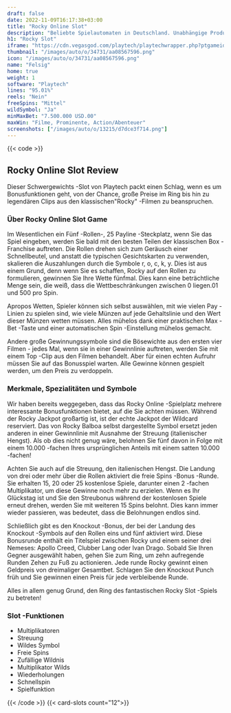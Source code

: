 ```yaml
---
draft: false
date: 2022-11-09T16:17:38+03:00
title: "Rocky Online Slot"
description: "Beliebte Spielautomaten in Deutschland. Unabhängige Produktbewertungen und exklusive Anmeldeangebote. Jetzt spielen!"
h1: "Rocky Slot"
iframe: "https://cdn.vegasgod.com/playtech/playtechwrapper.php?ptgameid=rky"
thumbnail: "/images/auto/o/34731/aa08567596.png"
icon: "/images/auto/o/34731/aa08567596.png"
name: "Felsig"
home: true
weight: 1
software: "Playtech"
lines: "95.01%"
reels: "Nein"
freeSpins: "Mittel"
wildSymbol: "Ja"
minMaxBet: "7.500.000 USD.00"
maxWin: "Filme, Prominente, Action/Abenteuer"
screenshots: ["/images/auto/o/13215/d7dce3f714.png"]
---
```


{{< code >}}<h2>Rocky Online Slot Review</h2><p>Dieser Schwergewichts -Slot von Playtech packt einen Schlag, wenn es um Bonusfunktionen geht, von der Chance, große Preise im Ring bis hin zu legendären Clips aus den klassischen"Rocky" -Filmen zu beanspruchen.</p><h3>Über Rocky Online Slot Game</h3><p>Im Wesentlichen ein Fünf -Rollen-, 25 Payline -Steckplatz, wenn Sie das Spiel eingeben, werden Sie bald mit den besten Teilen der klassischen Box -Franchise auftreten. Die Rollen drehen sich zum Geräusch einer Schnellbeutel, und anstatt die typischen Gesichtskarten zu verwenden, skalieren die Auszahlungen durch die Symbole r, o, c, k, y. Dies ist aus einem Grund, denn wenn Sie es schaffen, Rocky auf den Rollen zu formulieren, gewinnen Sie Ihre Wette fünfmal. Dies kann eine beträchtliche Menge sein, die weiß, dass die Wettbeschränkungen zwischen 0 liegen.01 und 500 pro Spin.</p><p>Apropos Wetten, Spieler können sich selbst auswählen, mit wie vielen Pay -Linien zu spielen sind, wie viele Münzen auf jede Gehaltslinie und den Wert dieser Münzen wetten müssen. Alles mühelos dank einer praktischen Max -Bet -Taste und einer automatischen Spin -Einstellung mühelos gemacht.</p><p>Andere große Gewinnungssymbole sind die Bösewichte aus den ersten vier Filmen - jedes Mal, wenn sie in einer Gewinnlinie auftreten, werden Sie mit einem Top -Clip aus den Filmen behandelt. Aber für einen echten Aufruhr müssen Sie auf das Bonusspiel warten. Alle Gewinne können gespielt werden, um den Preis zu verdoppeln.</p><h3>Merkmale, Spezialitäten und Symbole</h3><p>Wir haben bereits weggegeben, dass das Rocky Online -Spielplatz mehrere interessante Bonusfunktionen bietet, auf die Sie achten müssen. Während der Rocky Jackpot großartig ist, ist der echte Jackpot der Wildcard reserviert. Das von Rocky Balboa selbst dargestellte Symbol ersetzt jeden anderen in einer Gewinnlinie mit Ausnahme der Streuung (italienischer Hengst). Als ob dies nicht genug wäre, belohnen Sie fünf davon in Folge mit einem 10.000 -fachen Ihres ursprünglichen Anteils mit einem satten 10.000 -fachen!</p><p>Achten Sie auch auf die Streuung, den italienischen Hengst. Die Landung von drei oder mehr über die Rollen aktiviert die freie Spins -Bonus -Runde. Sie erhalten 15, 20 oder 25 kostenlose Spiele, darunter einen 2 -fachen Multiplikator, um diese Gewinne noch mehr zu erzielen. Wenn es Ihr Glückstag ist und Sie den Streubonus während der kostenlosen Spiele erneut drehen, werden Sie mit weiteren 15 Spins belohnt. Dies kann immer wieder passieren, was bedeutet, dass die Belohnungen endlos sind.</p><p>Schließlich gibt es den Knockout -Bonus, der bei der Landung des Knockout -Symbols auf den Rollen eins und fünf aktiviert wird. Diese Bonusrunde enthält ein Titelspiel zwischen Rocky und einem seiner drei Nemeses: Apollo Creed, Clubber Lang oder Ivan Drago. Sobald Sie Ihren Gegner ausgewählt haben, gehen Sie zum Ring, um zehn aufregende Runden Zehen zu Fuß zu actionieren. Jede runde Rocky gewinnt einen Geldpreis von dreimaliger Gesamtbet. Schlagen Sie den Knockout Punch früh und Sie gewinnen einen Preis für jede verbleibende Runde.</p><p>Alles in allem genug Grund, den Ring des fantastischen Rocky Slot -Spiels zu betreten!</p><h3>
Slot -Funktionen</h3><ul>
<li></span>
Multiplikatoren</li>
<li></span>
Streuung</li>
<li></span>
Wildes Symbol</li>
<li></span>
Freie Spins</li>
<li></span>
Zufällige Wildnis</li>
<li></span>
Multiplikator Wilds</li>
<li></span>
Wiederholungen</li>
<li></span>
Schnellspin</li>
<li></span>
Spielfunktion</li></ul>{{< /code >}}
{{< card-slots count="12">}}